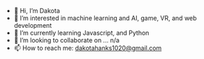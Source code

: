 - 👋 Hi, I’m Dakota
- 👀 I’m interested in machine learning and AI, game, VR, and web development
- 🌱 I’m currently learning Javascript, and Python
- 💞️ I’m looking to collaborate on ... n/a
- 📫 How to reach me: dakotahanks1020@gmail.com

<!---
Nano950/Nano950 is a ✨ special ✨ repository because its `README.md` (this file) appears on your GitHub profile.
You can click the Preview link to take a look at your changes.
--->
